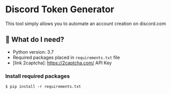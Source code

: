# Discord Token Generator
This tool simply allows you to automate an account creation on discord.com

## 🤔 What do I need?
* Python version: 3.7
* Required packages placed in `requirements.txt` file
* [link 2captcha]: https://2captcha.com/ API Key

### Install required packages
`$ pip install -r requirements.txt`

